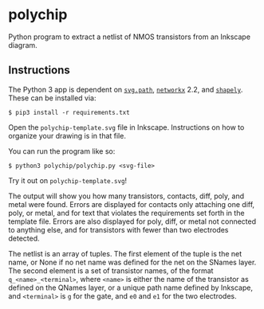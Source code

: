 # polychip
Python program to extract a netlist of NMOS transistors from an Inkscape diagram.

## Instructions
The Python 3 app is dependent on [`svg.path`](https://pypi.python.org/pypi/svg.path), [`networkx`](https://networkx.github.io/) 2.2, and [`shapely`](https://shapely.readthedocs.io/en/latest/index.html). These can be installed via:

`$ pip3 install -r requirements.txt`

Open the `polychip-template.svg` file in Inkscape. Instructions on how to organize your drawing is in that file.

You can run the program like so:

`$ python3 polychip/polychip.py <svg-file>`

Try it out on `polychip-template.svg`!

The output will show you how many transistors, contacts, diff, poly, and metal were found. Errors are displayed for contacts only attaching one diff, poly, or metal, and for text that violates the requirements set forth in the template file. Errors are also displayed for poly, diff, or metal not connected to anything else, and for transistors with fewer than two electrodes detected.

The netlist is an array of tuples. The first element of the tuple is the net name, or None if no net name was defined for the net on the SNames layer. The second element is a set of transistor names, of the format `q_<name>_<terminal>`, where `<name>` is either the name of the transistor as defined on the QNames layer, or a unique path name defined by Inkscape, and `<terminal>` is `g` for the gate, and `e0` and `e1` for the two electrodes.
